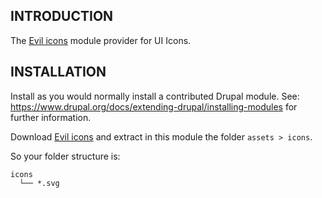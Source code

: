 ## INTRODUCTION

The [Evil icons](https://github.com/evil-icons/evil-icons) module provider for UI Icons.

## INSTALLATION

Install as you would normally install a contributed Drupal module.
See: https://www.drupal.org/docs/extending-drupal/installing-modules for further
information.

Download [Evil icons](https://github.com/evil-icons/evil-icons/releases) and
extract in this module the folder `assets > icons`.

So your folder structure is:

```
icons
  └── *.svg
```
